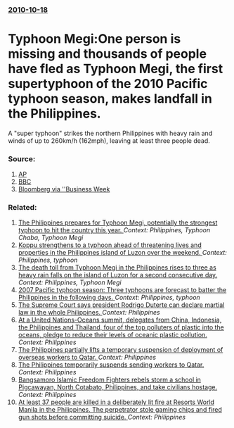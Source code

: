 ### [2010-10-18](/news/2010/10/18/index.md)

# Typhoon Megi:One person is missing and thousands of people have fled as Typhoon Megi, the first supertyphoon of the 2010 Pacific typhoon season, makes landfall in the Philippines. 

A &quot;super typhoon&quot; strikes the northern Philippines with heavy rain and winds of up to 260km/h (162mph), leaving at least three people dead.


### Source:

1. [AP](http://hosted.ap.org/dynamic/stories/A/AS_ASIA_TYPHOON?SITE=WVEC&SECTION=HOME&TEMPLATE=DEFAULT)
2. [BBC](http://www.bbc.co.uk/news/world-asia-pacific-11562238)
3. [Bloomberg via ''Business Week](http://www.businessweek.com/news/2010-10-17/one-person-missing-as-supertyphoon-megi-approaches-philippines.html)

### Related:

1. [The Philippines prepares for Typhoon Megi, potentially the strongest typhoon to hit the country this year. ](/news/2010/10/17/the-philippines-prepares-for-typhoon-megi-potentially-the-strongest-typhoon-to-hit-the-country-this-year.md) _Context: Philippines, Typhoon Chaba, Typhoon Megi_
2. [Koppu strengthens to a typhoon ahead of threatening lives and properties in the Philippines island of Luzon over the weekend. ](/news/2015/10/16/koppu-strengthens-to-a-typhoon-ahead-of-threatening-lives-and-properties-in-the-philippines-island-of-luzon-over-the-weekend.md) _Context: Philippines, typhoon_
3. [The death toll from Typhoon Megi in the Philippines rises to three as heavy rain falls on the island of Luzon for a second consecutive day. ](/news/2010/10/19/the-death-toll-from-typhoon-megi-in-the-philippines-rises-to-three-as-heavy-rain-falls-on-the-island-of-luzon-for-a-second-consecutive-day.md) _Context: Philippines, Typhoon Megi_
4. [ 2007 Pacific typhoon season: Three typhoons are forecast to batter the Philippines in the following days. ](/news/2007/11/25/2007-pacific-typhoon-season-p-three-typhoons-are-forecast-to-batter-the-philippines-in-the-following-days.md) _Context: Philippines, typhoon_
5. [The Supreme Court says president Rodrigo Duterte can declare martial law in the whole Philippines. ](/news/2017/07/6/the-supreme-court-says-president-rodrigo-duterte-can-declare-martial-law-in-the-whole-philippines.md) _Context: Philippines_
6. [At a United Nations-Oceans summit, delegates from China, Indonesia, the Philippines and Thailand, four of the top polluters of plastic into the oceans, pledge to reduce their levels of oceanic plastic pollution. ](/news/2017/06/8/at-a-united-nations-oceans-summit-delegates-from-china-indonesia-the-philippines-and-thailand-four-of-the-top-polluters-of-plastic-into.md) _Context: Philippines_
7. [The Philippines partially lifts a temporary suspension of deployment of overseas workers to Qatar. ](/news/2017/06/7/the-philippines-partially-lifts-a-temporary-suspension-of-deployment-of-overseas-workers-to-qatar.md) _Context: Philippines_
8. [The Philippines temporarily suspends sending workers to Qatar. ](/news/2017/06/6/the-philippines-temporarily-suspends-sending-workers-to-qatar.md) _Context: Philippines_
9. [Bangsamoro Islamic Freedom Fighters rebels storm a school in Pigcawayan, North Cotabato, Philippines,  and take civilians hostage. ](/news/2017/06/21/bangsamoro-islamic-freedom-fighters-rebels-storm-a-school-in-pigcawayan-north-cotabato-philippines-and-take-civilians-hostage.md) _Context: Philippines_
10. [At least 37 people are killed in a deliberately lit fire at Resorts World Manila in the Philippines. The perpetrator stole gaming chips and fired gun shots before committing suicide. ](/news/2017/06/2/at-least-37-people-are-killed-in-a-deliberately-lit-fire-at-resorts-world-manila-in-the-philippines-the-perpetrator-stole-gaming-chips-and.md) _Context: Philippines_
